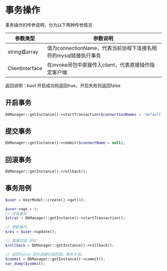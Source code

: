 # 事务操作

事务操作的传参说明，分为以下两种传参情况

| 参数类型        |  参数说明                                                     |
| --------------- | ------------------------------------------------------------ |
| string或array | 值为connectionName，代表当前协程下连接名相符的mysql链接执行事务 |
| ClientInterface | 在invoke闭包中直接传入client，代表直接操作指定客户端 |


返回说明：bool  开启成功则返回true，开启失败则返回false


## 开启事务

```php
DbManager::getInstance()->startTransaction($connectionNames = 'default');
```

## 提交事务

```php
DbManager::getInstance()->commit($connectName = null);
```

## 回滚事务

```php
DbManager::getInstance()->rollback();
```


## 事务用例

```php 
$user = UserModel::create()->get(4);

$user->age = 4;
// 开启事务
$strat = DbManager::getInstance()->startTransaction();

// 更新操作
$res = $user->update();

// 直接回滚 测试
$rollback = DbManager::getInstance()->rollback();

// 返回false 因为连接已经回滚。事务关闭。
$commit = DbManager::getInstance()->commit();
var_dump($commit);
```

